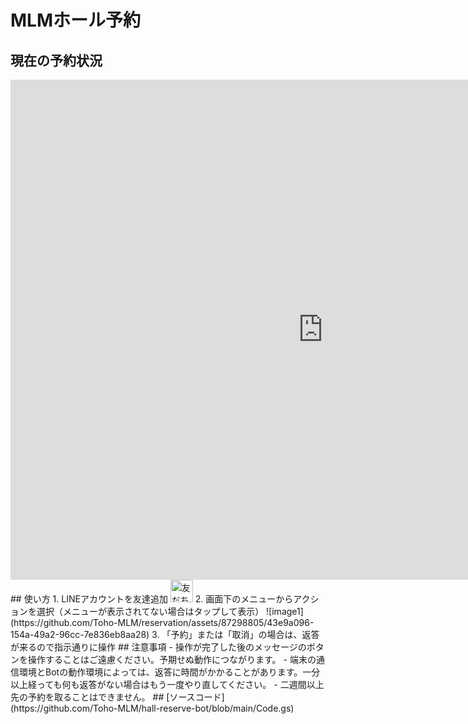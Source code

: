 # MLMホール予約
## 現在の予約状況
<iframe src="https://calendar.google.com/calendar/embed?height=800&wkst=1&bgcolor=%23ffffff&ctz=Asia%2FTokyo&showTitle=1&mode=WEEK&showPrint=0&showNav=1&showDate=1&showTz=0&showCalendars=0&showTabs=0&src=a3NtdWNkcXNlM2xwOGdhcDhudGxqamkzdjhAZ3JvdXAuY2FsZW5kYXIuZ29vZ2xlLmNvbQ&color=%23795548" style="border-width:0" width="1000" height="800" frameborder="0" scrolling="no"></iframe>
## 使い方
1. LINEアカウントを友達追加  
<a href="https://lin.ee/Kuz8BcJ"><img src="https://scdn.line-apps.com/n/line_add_friends/btn/ja.png" alt="友だち追加" height="36" border="0"></a>  
2. 画面下のメニューからアクションを選択（メニューが表示されてない場合はタップして表示）
![image1](https://github.com/Toho-MLM/reservation/assets/87298805/43e9a096-154a-49a2-96cc-7e836eb8aa28)  
3. 「予約」または「取消」の場合は、返答が来るので指示通りに操作
## 注意事項
- 操作が完了した後のメッセージのボタンを操作することはご遠慮ください。予期せぬ動作につながります。
- 端末の通信環境とBotの動作環境によっては、返答に時間がかかることがあります。一分以上経っても何も返答がない場合はもう一度やり直してください。
- 二週間以上先の予約を取ることはできません。
## [ソースコード](https://github.com/Toho-MLM/hall-reserve-bot/blob/main/Code.gs)
